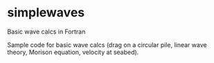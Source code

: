# simplewaves
Basic wave calcs in Fortran

Sample code for basic wave calcs (drag on a circular pile, linear wave theory, Morison equation, velocity at seabed).
